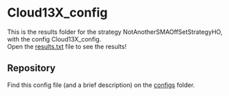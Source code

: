 # Cloud13X_config

This is the results folder for the strategy NotAnotherSMAOffSetStrategyHO, with the config Cloud13X_config.  
Open the [results.txt](results.txt) file to see the results!
## Repository
Find this config file (and a brief description) on the [configs](/configs) folder.
